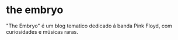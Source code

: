 # the embryo
"The Embryo" é um blog tematico dedicado á banda Pink Floyd, com curiosidades e músicas raras.

